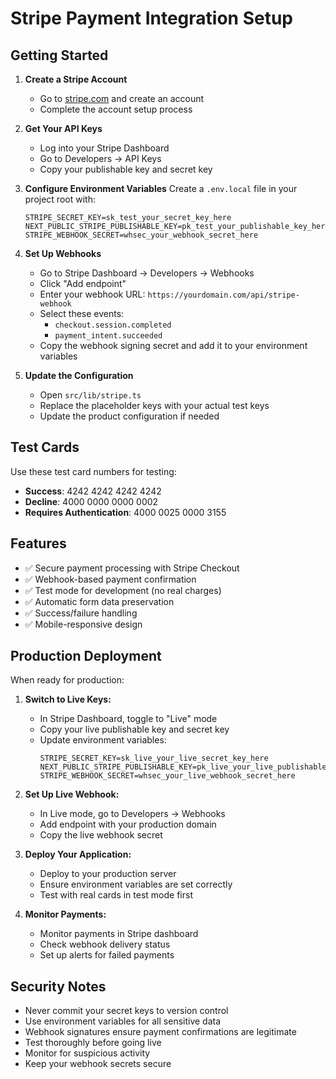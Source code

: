 # Stripe Payment Integration Setup

## Getting Started

1. **Create a Stripe Account**
   - Go to [stripe.com](https://stripe.com) and create an account
   - Complete the account setup process

2. **Get Your API Keys**
   - Log into your Stripe Dashboard
   - Go to Developers → API Keys
   - Copy your publishable key and secret key

3. **Configure Environment Variables**
   Create a `.env.local` file in your project root with:
   ```
   STRIPE_SECRET_KEY=sk_test_your_secret_key_here
   NEXT_PUBLIC_STRIPE_PUBLISHABLE_KEY=pk_test_your_publishable_key_here
   STRIPE_WEBHOOK_SECRET=whsec_your_webhook_secret_here
   ```

4. **Set Up Webhooks**
   - Go to Stripe Dashboard → Developers → Webhooks
   - Click "Add endpoint"
   - Enter your webhook URL: `https://yourdomain.com/api/stripe-webhook`
   - Select these events:
     - `checkout.session.completed`
     - `payment_intent.succeeded`
   - Copy the webhook signing secret and add it to your environment variables

5. **Update the Configuration**
   - Open `src/lib/stripe.ts`
   - Replace the placeholder keys with your actual test keys
   - Update the product configuration if needed

## Test Cards

Use these test card numbers for testing:
- **Success**: 4242 4242 4242 4242
- **Decline**: 4000 0000 0000 0002
- **Requires Authentication**: 4000 0025 0000 3155

## Features

- ✅ Secure payment processing with Stripe Checkout
- ✅ Webhook-based payment confirmation
- ✅ Test mode for development (no real charges)
- ✅ Automatic form data preservation
- ✅ Success/failure handling
- ✅ Mobile-responsive design

## Production Deployment

When ready for production:
1. **Switch to Live Keys:**
   - In Stripe Dashboard, toggle to "Live" mode
   - Copy your live publishable key and secret key
   - Update environment variables:
     ```
     STRIPE_SECRET_KEY=sk_live_your_live_secret_key_here
     NEXT_PUBLIC_STRIPE_PUBLISHABLE_KEY=pk_live_your_live_publishable_key_here
     STRIPE_WEBHOOK_SECRET=whsec_your_live_webhook_secret_here
     ```

2. **Set Up Live Webhook:**
   - In Live mode, go to Developers → Webhooks
   - Add endpoint with your production domain
   - Copy the live webhook secret

3. **Deploy Your Application:**
   - Deploy to your production server
   - Ensure environment variables are set correctly
   - Test with real cards in test mode first

4. **Monitor Payments:**
   - Monitor payments in Stripe dashboard
   - Check webhook delivery status
   - Set up alerts for failed payments

## Security Notes

- Never commit your secret keys to version control
- Use environment variables for all sensitive data
- Webhook signatures ensure payment confirmations are legitimate
- Test thoroughly before going live
- Monitor for suspicious activity
- Keep your webhook secrets secure 